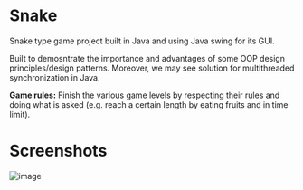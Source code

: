 # Snake
Snake type game project built in Java and using Java swing for its GUI.

Built to demosntrate the importance and advantages of some OOP design principles/design patterns.
Moreover, we may see solution for multithreaded synchronization in Java.

**Game rules:**
Finish the various game levels by respecting their rules and doing what is asked (e.g. reach a certain length by eating fruits and in time limit).

# Screenshots
![image](https://user-images.githubusercontent.com/38629043/114254903-d9aea400-99ba-11eb-8d77-18f6d7b3248e.png)
